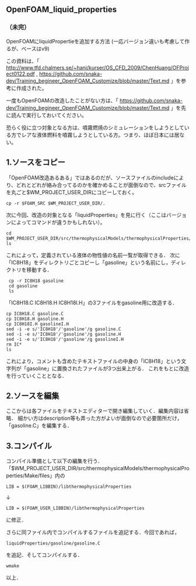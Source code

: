 ## OpenFOAM_liquid_properties ##

### （未完） ###

OpenFOAMにliquidPropertieを追加する方法
(一応バージョン違いも考慮して作るが、ベースはv9)

この資料は、「
http://www.tfd.chalmers.se/~hani/kurser/OS_CFD_2009/ChenHuang/OFProject0122.pdf
,
https://github.com/snaka-dev/Training_begineer_OpenFOAM_Customize/blob/master/Text.md
」を参考に作成された。

一度もOpenFOAMの改造したことがない方は、「
https://github.com/snaka-dev/Training_begineer_OpenFOAM_Customize/blob/master/Text.md
」を先に読んで実行しておいてください。

恐らく役に立つ対象となる方は、噴霧燃焼のシミュレーションをしようとしている方でレアな液体燃料を噴霧しようとしている方。つまり、ほぼ日本には居ない。

## 1.ソースをコピー

「OpenFOAM改造あるある」ではあるのだが、ソースファイルのincludeにより、どれとどれが絡み合ってるのかを確かめることが面倒なので、srcファイルを丸ごと$WM_PROJECT_USER_DIRにコピーしておく。

    cp -r $FOAM_SRC $WM_PROJECT_USER_DIR/.

次に今回、改造の対象となる「liquidProperties」を見に行く（ここはバージョンによってコマンドが違うかもしれない）。

    cd $WM_PROJECT_USER_DIR/src/thermophysicalModels/thermophysicalProperties/liquidProperties
    ls

これによって，定義されている液体の物性値の名前一覧が取得できる．
次に「IC8H18」をディレクトリごとコピーし「gasoline」という名前にし，ディレクトリを移動する．

     cp -r IC8H18 gasoline
     cd gasoline
     ls

「IC8H18.C  IC8H18.H  IC8H18I.H」の3ファイルをgasoline用に改造する．

    cp IC8H18.C gasoline.C
    cp IC8H18.H gasoline.H
    cp IC8H18I.H gasolineI.H
    sed -i -e s/'IC8H18'/'gasoline'/g gasoline.C
    sed -i -e s/'IC8H18'/'gasoline'/g gasoline.H
    sed -i -e s/'IC8H18'/'gasoline'/g gasolineI.H
    rm IC*
    ls

これにより，コメントも含めたテキストファイルの中身の「IC8H18」という文字列が「gasoline」に置換されたファイルが3つ出来上がる．
これをもとに改造を行っていくこととなる．

## 2.ソースを編集

ここからは各ファイルをテキストエディターで開き編集していく．編集内容は省略．
細かい方はdescription等も弄った方がよいが面倒なので必要箇所だけ，「gasoline.C」を編集する．

## 3.コンパイル

コンパイル準備として以下の編集を行う．「$WM_PROJECT_USER_DIR/src/thermophysicalModels/thermophysicalProperties/Make/files」内の

    LIB = $(FOAM_LIBBIN)/libthermophysicalProperties
    
↓

    LIB = $(FOAM_USER_LIBBIN)/libthermophysicalProperties
    
に修正．

さらに同ファイル内でコンパイルするファイルを追記する．今回であれば，

    liquidProperties/gasoline/gasoline.C

を追記．そしてコンパイルする．

    wmake

以上．

    

